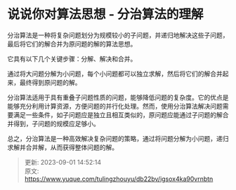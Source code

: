 # 说说你对算法思想 - 分治算法的理解

分治算法是一种将复杂问题划分为规模较小的子问题，并递归地解决这些子问题，最后将它们的解合并为原问题的解的算法思想。

它具有以下几个关键步骤：分解、解决和合并。

通过将大问题分解为小问题，每个小问题都可以独立求解，然后将它们的解合并起来，最终得到原问题的解。

分治算法适用于具有重叠子问题性质的问题，能够降低问题的复杂度。它的优点是能够充分利用计算资源，方便问题的并行化处理。然而，使用分治算法解决问题需要满足一些条件，如子问题应是独立且相互类似的，原问题应能通过子问题的解合并得到，子问题的规模应足够小。

总之，分治算法是一种高效解决复杂问题的策略，通过将问题分解为小问题，递归求解并合并解，从而获得整体问题的解。



> 更新: 2023-09-01 14:52:14  
> 原文: <https://www.yuque.com/tulingzhouyu/db22bv/igsox4ka90vrnbtn>